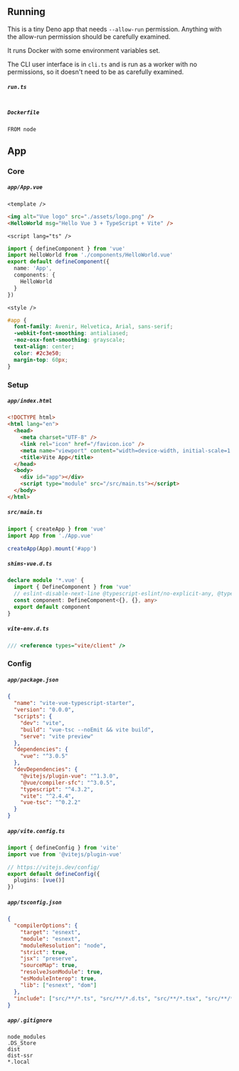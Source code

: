 # 

## Running

This is a tiny Deno app that needs `--allow-run` permission. Anything with
the allow-run permission should be carefully examined.

It runs Docker with some environment variables set.

The CLI user interface is in `cli.ts` and is run as a worker with no
permissions, so it doesn't need to be as carefully examined.

##### `run.ts`

```ts

```

##### `Dockerfile`

```docker
FROM node
```

## App

### Core

##### `app/App.vue`

`<template />`

```html
<img alt="Vue logo" src="./assets/logo.png" />
<HelloWorld msg="Hello Vue 3 + TypeScript + Vite" />
```

`<script lang="ts" />`

```ts
import { defineComponent } from 'vue'
import HelloWorld from './components/HelloWorld.vue'
export default defineComponent({
  name: 'App',
  components: {
    HelloWorld
  }
})
```

`<style />`

```css
#app {
  font-family: Avenir, Helvetica, Arial, sans-serif;
  -webkit-font-smoothing: antialiased;
  -moz-osx-font-smoothing: grayscale;
  text-align: center;
  color: #2c3e50;
  margin-top: 60px;
}
```

### Setup

##### `app/index.html`

```html
<!DOCTYPE html>
<html lang="en">
  <head>
    <meta charset="UTF-8" />
    <link rel="icon" href="/favicon.ico" />
    <meta name="viewport" content="width=device-width, initial-scale=1.0" />
    <title>Vite App</title>
  </head>
  <body>
    <div id="app"></div>
    <script type="module" src="/src/main.ts"></script>
  </body>
</html>
```

##### `src/main.ts`

```ts
import { createApp } from 'vue'
import App from './App.vue'

createApp(App).mount('#app')
```

##### `shims-vue.d.ts`

```ts
declare module '*.vue' {
  import { DefineComponent } from 'vue'
  // eslint-disable-next-line @typescript-eslint/no-explicit-any, @typescript-eslint/ban-types
  const component: DefineComponent<{}, {}, any>
  export default component
}
```

##### `vite-env.d.ts`

```ts
/// <reference types="vite/client" />
```

### Config

##### `app/package.json`

```json
{
  "name": "vite-vue-typescript-starter",
  "version": "0.0.0",
  "scripts": {
    "dev": "vite",
    "build": "vue-tsc --noEmit && vite build",
    "serve": "vite preview"
  },
  "dependencies": {
    "vue": "^3.0.5"
  },
  "devDependencies": {
    "@vitejs/plugin-vue": "^1.3.0",
    "@vue/compiler-sfc": "^3.0.5",
    "typescript": "^4.3.2",
    "vite": "^2.4.4",
    "vue-tsc": "^0.2.2"
  }
}
```

##### `app/vite.config.ts`

```ts
import { defineConfig } from 'vite'
import vue from '@vitejs/plugin-vue'

// https://vitejs.dev/config/
export default defineConfig({
  plugins: [vue()]
})
```

##### `app/tsconfig.json`

```json
{
  "compilerOptions": {
    "target": "esnext",
    "module": "esnext",
    "moduleResolution": "node",
    "strict": true,
    "jsx": "preserve",
    "sourceMap": true,
    "resolveJsonModule": true,
    "esModuleInterop": true,
    "lib": ["esnext", "dom"]
  },
  "include": ["src/**/*.ts", "src/**/*.d.ts", "src/**/*.tsx", "src/**/*.vue"]
}
```

##### `app/.gitignore`

```
node_modules
.DS_Store
dist
dist-ssr
*.local
```